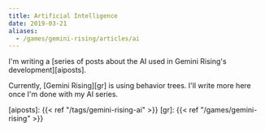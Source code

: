 ```yaml
---
title: Artificial Intelligence
date: 2019-03-21
aliases:
  - /games/gemini-rising/articles/ai
---
```


I'm writing a [series of posts about the AI used in Gemini Rising's development][aiposts].

Currently, [Gemini Rising][gr] is using behavior trees. I'll write more here once I'm done with my AI series.

[aiposts]: {{< ref "/tags/gemini-rising-ai" >}}
[gr]: {{< ref "/games/gemini-rising" >}}
